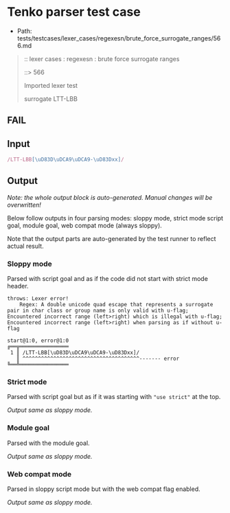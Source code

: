 # Tenko parser test case

- Path: tests/testcases/lexer_cases/regexesn/brute_force_surrogate_ranges/566.md

> :: lexer cases : regexesn : brute force surrogate ranges
>
> ::> 566
>
> Imported lexer test
>
> surrogate LTT-LBB

## FAIL

## Input

`````js
/LTT-LBB[\uD83D\uDCA9\uDCA9-\uD83Dxx]/
`````

## Output

_Note: the whole output block is auto-generated. Manual changes will be overwritten!_

Below follow outputs in four parsing modes: sloppy mode, strict mode script goal, module goal, web compat mode (always sloppy).

Note that the output parts are auto-generated by the test runner to reflect actual result.

### Sloppy mode

Parsed with script goal and as if the code did not start with strict mode header.

`````
throws: Lexer error!
    Regex: A double unicode quad escape that represents a surrogate pair in char class or group name is only valid with u-flag; Encountered incorrect range (left>right) which is illegal with u-flag; Encountered incorrect range (left>right) when parsing as if without u-flag

start@1:0, error@1:0
╔══╦════════════════
 1 ║ /LTT-LBB[\uD83D\uDCA9\uDCA9-\uD83Dxx]/
   ║ ^^^^^^^^^^^^^^^^^^^^^^^^^^^^^^^^^^^^^^------- error
╚══╩════════════════

`````

### Strict mode

Parsed with script goal but as if it was starting with `"use strict"` at the top.

_Output same as sloppy mode._

### Module goal

Parsed with the module goal.

_Output same as sloppy mode._

### Web compat mode

Parsed in sloppy script mode but with the web compat flag enabled.

_Output same as sloppy mode._
